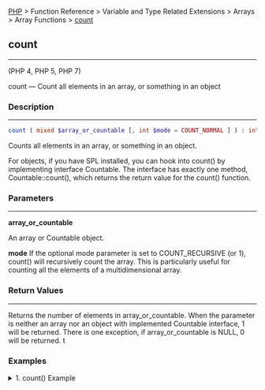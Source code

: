 [PHP](../../../../index.md) > Function Reference > Variable and Type Related Extensions > Arrays  > Array Functions > [count](count.md)

## count
_________________

(PHP 4, PHP 5, PHP 7)

count — Count all elements in an array, or something in an object

### Description 
_________________

```php 
count ( mixed $array_or_countable [, int $mode = COUNT_NORMAL ] ) : int 
```

Counts all elements in an array, or something in an object.

For objects, if you have SPL installed, you can hook into count() by implementing interface Countable. The interface has exactly one method, Countable::count(), which returns the return value for the count() function.

### Parameters
_________________

**array_or_countable**

An array or Countable object.

**mode**
If the optional mode parameter is set to COUNT_RECURSIVE (or 1), count() will recursively count the array. This is particularly useful for counting all the elements of a multidimensional array.

### Return Values
_________________

Returns the number of elements in array_or_countable. When the parameter is neither an array nor an object with implemented Countable interface, 1 will be returned. There is one exception, if array_or_countable is NULL, 0 will be returned. t

### Examples

<details>
    <summary>1. count() Example</summary>

        ```php
        $array = array( 1, 2, 3, 4, 5 );
        count( $array );
        ```

        **PHP 7.3.5**

        ```php
        5
        ```

</details>
